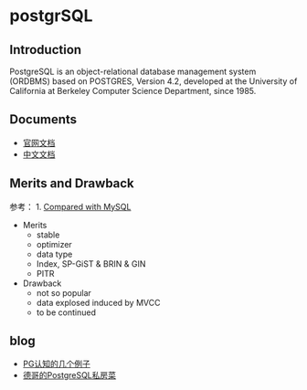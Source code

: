 # postgrSQL

## Introduction

PostgreSQL is an object-relational database management system (ORDBMS) based on POSTGRES, Version 4.2, developed at the University of California at Berkeley Computer Science Department, since 1985.

## Documents

* [官网文档](https://www.postgresql.org/docs/)
* [中文文档](http://www.postgres.cn/document/)

## Merits and Drawback

参考： 1. [Compared with MySQL](https://www.zhihu.com/question/20010554)

* Merits
  * stable
  * optimizer
  * data type
  * Index, SP-GiST & BRIN & GIN
  * PITR
* Drawback
  * not so popular
  * data explosed induced by MVCC
  * to be continued

## blog

* [PG认知的几个例子](https://yq.aliyun.com/articles/60153)
* [德哥的PostgreSQL私房菜](https://yq.aliyun.com/articles/59251)
